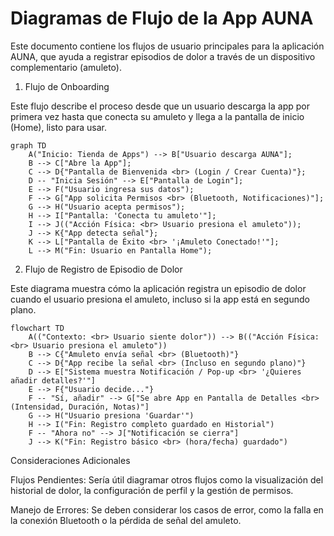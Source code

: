 # Diagramas de Flujo de la App AUNA

Este documento contiene los flujos de usuario principales para la aplicación AUNA, que ayuda a registrar episodios de dolor a través de un dispositivo complementario (amuleto).

1. Flujo de Onboarding

Este flujo describe el proceso desde que un usuario descarga la app por primera vez hasta que conecta su amuleto y llega a la pantalla de inicio (Home), listo para usar.
```mermaid
graph TD
    A("Inicio: Tienda de Apps") --> B["Usuario descarga AUNA"];
    B --> C["Abre la App"];
    C --> D{"Pantalla de Bienvenida <br> (Login / Crear Cuenta)"};
    D -- "Inicia Sesión" --> E["Pantalla de Login"];
    E --> F("Usuario ingresa sus datos");
    F --> G["App solicita Permisos <br> (Bluetooth, Notificaciones)"];
    G --> H("Usuario acepta permisos");
    H --> I["Pantalla: 'Conecta tu amuleto'"];
    I --> J(("Acción Física: <br> Usuario presiona el amuleto"));
    J --> K{"App detecta señal"};
    K --> L["Pantalla de Éxito <br> '¡Amuleto Conectado!'"];
    L --> M("Fin: Usuario en Pantalla Home");
```

2. Flujo de Registro de Episodio de Dolor

Este diagrama muestra cómo la aplicación registra un episodio de dolor cuando el usuario presiona el amuleto, incluso si la app está en segundo plano.
```mermaid
flowchart TD
    A(("Contexto: <br> Usuario siente dolor")) --> B(("Acción Física: <br> Usuario presiona el amuleto"))
    B --> C{"Amuleto envía señal <br> (Bluetooth)"}
    C --> D{"App recibe la señal <br> (Incluso en segundo plano)"}
    D --> E["Sistema muestra Notificación / Pop-up <br> '¿Quieres añadir detalles?'"]
    E --> F{"Usuario decide..."}
    F -- "Sí, añadir" --> G["Se abre App en Pantalla de Detalles <br> (Intensidad, Duración, Notas)"]
    G --> H("Usuario presiona 'Guardar'")
    H --> I("Fin: Registro completo guardado en Historial")
    F -- "Ahora no" --> J["Notificación se cierra"]
    J --> K("Fin: Registro básico <br> (hora/fecha) guardado")
```

Consideraciones Adicionales

Flujos Pendientes: Sería útil diagramar otros flujos como la visualización del historial de dolor, la configuración de perfil y la gestión de permisos.

Manejo de Errores: Se deben considerar los casos de error, como la falla en la conexión Bluetooth o la pérdida de señal del amuleto.
